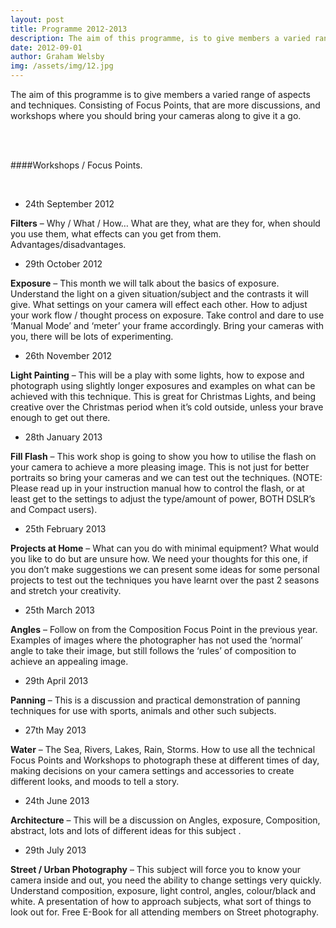 ```yaml
---
layout: post
title: Programme 2012-2013
description: The aim of this programme, is to give members a varied range of aspects and techniques...
date: 2012-09-01
author: Graham Welsby
img: /assets/img/12.jpg
---
```


The aim of this programme is to give members a varied range of aspects and techniques.  Consisting of Focus Points, that are more discussions, and workshops where you should bring your cameras along to give it a go.

 
<br><br>

####Workshops / Focus Points.

<br>



* 24th September 2012

<b>Filters</b> – Why / What / How… What are they, what are they for, when should you use them, what effects can you get from them. Advantages/disadvantages.

* 29th October 2012

<b>Exposure</b> – This month we will talk about the basics of exposure. Understand the light on a given situation/subject and the contrasts it will give. What settings on your camera will effect each other. How to adjust your work flow / thought process on exposure. Take control and dare to use ‘Manual Mode’ and ‘meter’ your frame accordingly. Bring your cameras with you, there will be lots of experimenting.

* 26th November 2012

<b>Light Painting</b> – This will be a play with some lights, how to expose and photograph using slightly longer exposures and examples on what can be achieved with this technique. This is great for Christmas Lights, and being creative over the Christmas period when it’s cold outside, unless your brave enough to get out there.

* 28th January 2013

<b>Fill Flash</b> – This work shop is going to show you how to utilise the flash on your camera to achieve a more pleasing image. This is not just for better portraits so bring your cameras and we can test out the techniques. (NOTE: Please read up in your instruction manual how to control the flash, or at least get to the settings to adjust the type/amount of power, BOTH DSLR’s and Compact users).

* 25th February 2013

<b>Projects at Home</b> – What can you do with minimal equipment? What would you like to do but are unsure how. We need your thoughts for this one, if you don’t make suggestions we can present some ideas for some personal projects to test out the techniques you have learnt over the past 2 seasons and stretch your creativity.

* 25th March 2013

<b>Angles</b> – Follow on from the Composition Focus Point in the previous year. Examples of images where the photographer has not used the ‘normal’ angle to take their image, but still follows the ‘rules’ of composition to achieve an appealing image.

* 29th April 2013

<b>Panning</b> – This is a discussion and practical demonstration of panning techniques for use with sports, animals and other such subjects.

* 27th May 2013

<b>Water</b> – The Sea, Rivers, Lakes, Rain, Storms. How to use all the technical Focus Points and Workshops to photograph these at different times of day, making decisions on your camera settings and accessories to create different looks, and moods to tell a story.

* 24th June 2013

<b>Architecture</b> – This will be a discussion on Angles, exposure, Composition, abstract, lots and lots of different ideas for this subject .

* 29th July 2013

<b>Street / Urban Photography</b> – This subject will force you to know your camera inside and out, you need the ability to change settings very quickly. Understand composition, exposure, light control, angles, colour/black and white. A presentation of how to approach subjects, what sort of things to look out for.  Free E-Book for all attending members on Street photography.

<br>
<br>




